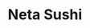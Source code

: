 ---
layout: place
title: "Neta Sushi"
permalink: /illinois/park-ridge/neta-sushi.html
stateAbbr: IL
stateName: Illinois
cityName: Park Ridge
place_id: ChIJVSTVi5zJD4gRFI6zE7OR_jo
photos:
  - name: >-
      places/ChIJVSTVi5zJD4gRFI6zE7OR_jo/photos/AeeoHcKoIPkD8C-l5X1TuvqzfIEf4id44aJJ5doA9R1eJwzXwG_8FwU6yqru_NvQ3a9YeJLRFWTwBocAEoF7HUgel19b_R920Cyv9zb1ecUUmpDhQTFs-Jn1xVWz6yPpZtscGE8pwC0LoWiN60Z4KOjxlF5dKbCEknXbPX7N3ogdSJDd86zFsAMV5LS3IvLt_5fWj9PI3FbCZoWewc1zNvlIA9tgpKrCgSM5i-yimdPKP0GFtfrizXD0lte_mk-JO7OAHVQSFWN3EQ2SH6yWCMzBunMkPmSEVLtTXimsCEwg3wxgdw
    widthPx: 4032
    heightPx: 3024
    authorAttributions:
      - displayName: Neta Sushi
        uri: https://maps.google.com/maps/contrib/101004718400605852812
        photoUri: >-
          https://lh3.googleusercontent.com/a-/ALV-UjUH182t-4WbxONm2dF_J79UWWJQBlTAT0-iXAaPfT5tzKrbFJs=s100-p-k-no-mo
    flagContentUri: >-
      https://www.google.com/local/imagery/report/?cb_client=maps_api_places.places_api&image_key=!1e10!2sAF1QipNLMNXfQRLI1YRPA_ad5QYojTeiqyoyyPErxU0B&hl=en-US
    googleMapsUri: >-
      https://www.google.com/maps/place//data=!3m4!1e2!3m2!1sAF1QipNLMNXfQRLI1YRPA_ad5QYojTeiqyoyyPErxU0B!2e10!4m2!3m1!1s0x880fc99c8bd52455:0x3afe91b313b38e14
  - name: >-
      places/ChIJVSTVi5zJD4gRFI6zE7OR_jo/photos/AeeoHcJ2nOZSz_CW1wr1Tw6knBahxkkAaxS42zgis4pIJmP8u0mITZmTNTLlas8qkmRc7QekicuFzBrKBc9G-DQJEl07jeaSveGfrcCPSktYsfUaUrEZf3sU7MSXWBo20S6Ta_LyWN5Qtle8AQV0lSsd47XYw7qX8poBgvo_vzqzSCLSoNwT3Ls4e-Owc0Kg6qRwlcNDV2ygg4tBDdm2Nypblc2jXzgbaFgSiPy-YBnf0fcLmA-vpfykG8HJMvd6ERnITL34eGixFRmFHcdp8lIXUTfDiQZlKwpyt17M48U2MIvrog
    widthPx: 3024
    heightPx: 2621
    authorAttributions:
      - displayName: Neta Sushi
        uri: https://maps.google.com/maps/contrib/101004718400605852812
        photoUri: >-
          https://lh3.googleusercontent.com/a-/ALV-UjUH182t-4WbxONm2dF_J79UWWJQBlTAT0-iXAaPfT5tzKrbFJs=s100-p-k-no-mo
    flagContentUri: >-
      https://www.google.com/local/imagery/report/?cb_client=maps_api_places.places_api&image_key=!1e10!2sAF1QipPDPubD_aWUNkLB7kYs_jnAYAQpHpmKMiNMWFRK&hl=en-US
    googleMapsUri: >-
      https://www.google.com/maps/place//data=!3m4!1e2!3m2!1sAF1QipPDPubD_aWUNkLB7kYs_jnAYAQpHpmKMiNMWFRK!2e10!4m2!3m1!1s0x880fc99c8bd52455:0x3afe91b313b38e14
  - name: >-
      places/ChIJVSTVi5zJD4gRFI6zE7OR_jo/photos/AeeoHcJ46Yl5zf2vIbGq7VnLJmmMuvpr5PvqH8-VMm06KAdZ9vfZtzr3YYQMbnG4QQ6Ja_JsqThEcsxN9zDcVi-nPGNTq39Ahogx_fjGWL4TXVN0Ximy_I8zXwfXJUXu3ztycagnYk3trij6kQ13aYWzEDmeYdjsMagGGRiYoMK2o7Et-g8uH2ujurZPv1uwTcH3_6ZVa9FFf4q_OSM_Q3MUo9AcnpY9-CDQLdD6mpe3KmiGEmZ0DBu-KX_rXgaFX5ROZKZTCoTfcbCmI0ZcIIZ5fbL20ksmhessqUacl9S91lJapCEOFrLNHEtPVSyIXKS5UAIe0gKjFjoEjYueyluuTTmMAJr9Ed4qFqOWxZIKSbrIv585xxz0hBf3KAVfZOxV41bneDWqx3fTfzF_W0qhuQ_9klBKuQX4PSdA5ZOubJrjfgyv
    widthPx: 4800
    heightPx: 3600
    authorAttributions:
      - displayName: Joseph Lee
        uri: https://maps.google.com/maps/contrib/112418281184841803762
        photoUri: >-
          https://lh3.googleusercontent.com/a-/ALV-UjVEhGEMbMxdSK-kOPV0anhFS7YVAiCo2f2c0N3jgPjvU2wiOZ7w=s100-p-k-no-mo
    flagContentUri: >-
      https://www.google.com/local/imagery/report/?cb_client=maps_api_places.places_api&image_key=!1e10!2sCIHM0ogKEICAgMCwkt3soAE&hl=en-US
    googleMapsUri: >-
      https://www.google.com/maps/place//data=!3m4!1e2!3m2!1sCIHM0ogKEICAgMCwkt3soAE!2e10!4m2!3m1!1s0x880fc99c8bd52455:0x3afe91b313b38e14
  - name: >-
      places/ChIJVSTVi5zJD4gRFI6zE7OR_jo/photos/AeeoHcILqB14bHLLaWeAh3cGr0YQA5gAMZjQI275IdJVIHxhrDVOMHcs8EkxMu_ct2lQvjel4Y7vYfCyTcUCN5woX8gRJjBrCDBoG0myXFY6K9YKrQo8yTuWV3wMK8IiWW7fGNiTJDh-9taQw6UYD2xRTp_dcD5GwhNFCy6bMzl4tLcqh5ezBOzyOuODhFRQ_kwE-nA5MRDn1KnWp8lSTPriQt2Fr2gqRpQ5_oVXkGgy5LSfYcyYQuZehitxbrBDB3XAOmdudtUsXezvjgEIklgWkT3ItQ7kGFk9k5e9AGMPBno_eQ
    widthPx: 4032
    heightPx: 3024
    authorAttributions:
      - displayName: Neta Sushi
        uri: https://maps.google.com/maps/contrib/101004718400605852812
        photoUri: >-
          https://lh3.googleusercontent.com/a-/ALV-UjUH182t-4WbxONm2dF_J79UWWJQBlTAT0-iXAaPfT5tzKrbFJs=s100-p-k-no-mo
    flagContentUri: >-
      https://www.google.com/local/imagery/report/?cb_client=maps_api_places.places_api&image_key=!1e10!2sAF1QipPimkCXX4bKU3aTT_7gI-Mzrc_421cnzOcZ7Gx1&hl=en-US
    googleMapsUri: >-
      https://www.google.com/maps/place//data=!3m4!1e2!3m2!1sAF1QipPimkCXX4bKU3aTT_7gI-Mzrc_421cnzOcZ7Gx1!2e10!4m2!3m1!1s0x880fc99c8bd52455:0x3afe91b313b38e14
  - name: >-
      places/ChIJVSTVi5zJD4gRFI6zE7OR_jo/photos/AeeoHcIbwnZp3QQpKbHOyBmvPZMi2WoyiiXWZzRGlP895fmj-5h_ncHtbhX_AdXel2svDBwUvrCeWKpnEl8KVN7B8qrESNnek-ThxZyCYLkmnc4Vo5fbXm_wMJEyF22Rg9kHODWstbTFFZmmFSVDiJFCSu3oNKlsk4IRwBGOH2_d_i8NMjGDeQa3XjicZJTCf8y4p57vKv5TftKq30WtuBMn8hSSJmiMnj70ZOECAx9u8nXEF3DykMh9euaf156cwbawdTehThc9gHqyg6Ovoc1TaIQkZFrZCUQRjp_IoVeLeHy0ICUPIGk7ybcpZRSe5DOE4RhOE95RT8q19NUkx0iAxVROHs4TCVs5i6BX7HYa53wmkXRwM4lxfxBHtBMUx68mVyJ_ssYWjyWxavzwK2h0MuFEbw7fEvysI03RezQEQF1zAXRo
    widthPx: 4032
    heightPx: 3024
    authorAttributions:
      - displayName: Joseph Lee
        uri: https://maps.google.com/maps/contrib/112418281184841803762
        photoUri: >-
          https://lh3.googleusercontent.com/a-/ALV-UjVEhGEMbMxdSK-kOPV0anhFS7YVAiCo2f2c0N3jgPjvU2wiOZ7w=s100-p-k-no-mo
    flagContentUri: >-
      https://www.google.com/local/imagery/report/?cb_client=maps_api_places.places_api&image_key=!1e10!2sCIHM0ogKEICAgICPkp2V4AE&hl=en-US
    googleMapsUri: >-
      https://www.google.com/maps/place//data=!3m4!1e2!3m2!1sCIHM0ogKEICAgICPkp2V4AE!2e10!4m2!3m1!1s0x880fc99c8bd52455:0x3afe91b313b38e14
  - name: >-
      places/ChIJVSTVi5zJD4gRFI6zE7OR_jo/photos/AeeoHcJeWsjx-PixpA59vKKFUjr2lVXsvYkWkB7Q_CLmHWEk8-H0BHVK_Y2KDQ2er_LPOuTR39frlQ_doeNjRygBuZtSU80oMTFrk7DB8c1soUSDmHeU8MqBkRyLWAWbLZovJXgKYtdxBEjLnLbnLWZdSjxrXuZpK11A1NktAM3R1IVtLdOwQ54zS5_E71sClf0S6o_AjcTZMbmmT7uVx6AFxCAhX1TAmlG3jn_ydnxG7qQa1_EEmwylGQ4xeWv4vrHGRe7PZy71OrmwMVt_1Mb15AAIf5OmJlk5nmfdmHeUQDlOH3wU3k9iydZazOaEmbEVXVVZxQ2jl0VmfMaGPp5G34GX5el6eZftoWLDpxTJyT_u3MuTOy1exkD4bGr_907qaIPwGKoZcUDiWuuR6VKMT3bWwZde7z26de5kr4hcDWQ66g
    widthPx: 4000
    heightPx: 3000
    authorAttributions:
      - displayName: Woo Kim
        uri: https://maps.google.com/maps/contrib/104118686201178543333
        photoUri: >-
          https://lh3.googleusercontent.com/a-/ALV-UjVPD2044RgIsOhH8wTqC37KsesahZBmaVavWcHzGFOM2N3Cb3v3IA=s100-p-k-no-mo
    flagContentUri: >-
      https://www.google.com/local/imagery/report/?cb_client=maps_api_places.places_api&image_key=!1e10!2sCIHM0ogKEICAgICbzraaBA&hl=en-US
    googleMapsUri: >-
      https://www.google.com/maps/place//data=!3m4!1e2!3m2!1sCIHM0ogKEICAgICbzraaBA!2e10!4m2!3m1!1s0x880fc99c8bd52455:0x3afe91b313b38e14
  - name: >-
      places/ChIJVSTVi5zJD4gRFI6zE7OR_jo/photos/AeeoHcLpp5YLjGWLMXWsLM5F4Z9t9UjQgWGzMjHHknvNiuakUSUAdxfqGLUzF0PGC1_WKxazDNjM3LHBlnq13kI5mGXiiq-RMYbOGhnCz_uQ2kpi-41mJ18H0qN5sNW9jes68JFVNtHur-s-Jcm4WopRViz6t5qjtZWaR7OqegouVvuyRTEzfnZpGdWtm8WPgd_IETHCjeg7EgW6xnV1yAoc1WjsAuCkHP9RMBRBzY7tC0xv72-WEDTfN7cmeTxZ3ayKjc9DHPXeWHJxCySqrepD-W7pr29DC2_nxWuC-sZPnq24S_fxETHR_eyHPc___dyJPG5AZnHHMoCZQu75_f2pevc1lcKRinWnXHshWW_jhtg8pDWCQeJVd4AijFUmoJxKpbu2vSMGTPArEfxXBF82iAOof2eAxSF36H27M6RY3n8
    widthPx: 3600
    heightPx: 4800
    authorAttributions:
      - displayName: Charlotte
        uri: https://maps.google.com/maps/contrib/116158302249945646553
        photoUri: >-
          https://lh3.googleusercontent.com/a/ACg8ocKr8y5V7gpP7LBKXcMghO-eMv7yh87Dnxky7AYfTGAY3C9nag=s100-p-k-no-mo
    flagContentUri: >-
      https://www.google.com/local/imagery/report/?cb_client=maps_api_places.places_api&image_key=!1e10!2sCIHM0ogKEICAgID7lMfrZg&hl=en-US
    googleMapsUri: >-
      https://www.google.com/maps/place//data=!3m4!1e2!3m2!1sCIHM0ogKEICAgID7lMfrZg!2e10!4m2!3m1!1s0x880fc99c8bd52455:0x3afe91b313b38e14
  - name: >-
      places/ChIJVSTVi5zJD4gRFI6zE7OR_jo/photos/AeeoHcIJ0qWHcXatA3-Q0TCqMPbdh6LXto33flCgiGy2sGpS26b2AR1m1coMFJKUhF5fM9bKpHDLeQt_cEXnP9iacqAYiV7jmaWylkMVAfj0RSiY1dJIp3OtuURHYu3RlwCNbaC-SUqkYPKXD7iqN7ooIY32Jurj0YCQtpwE7tdfjzMxs0Dw5laR1gwYEi6PumH31TuWv63301WxdaQyHd20JDinZ39Uef9VrptR46P5XcuAnE3DkipoRNlFAI4dOoTOhvih4dGkj50r06wdIwfROpVgEXF2gH22vPrd-I8gHq-xGyQVjSs2cFQbpH0awBMdBePIq1lbzSR6aqxEVqKQVQkIa-_mRTv0dlgTOpOguUAEhNP4bosKshG2osIO0fuMA71KXg3X7WRxXPaFagil09Y6izViamBsy6X7mPw5r5U
    widthPx: 3024
    heightPx: 4032
    authorAttributions:
      - displayName: ChicagoC시카고씨
        uri: https://maps.google.com/maps/contrib/117569613909708702399
        photoUri: >-
          https://lh3.googleusercontent.com/a-/ALV-UjWa_dkEKpF-2lHQQRrzA-CHYzl3-HEP-L5n-ulHqDOTAZwnTPYz=s100-p-k-no-mo
    flagContentUri: >-
      https://www.google.com/local/imagery/report/?cb_client=maps_api_places.places_api&image_key=!1e10!2sCIHM0ogKEICAgIDHoorpZQ&hl=en-US
    googleMapsUri: >-
      https://www.google.com/maps/place//data=!3m4!1e2!3m2!1sCIHM0ogKEICAgIDHoorpZQ!2e10!4m2!3m1!1s0x880fc99c8bd52455:0x3afe91b313b38e14
  - name: >-
      places/ChIJVSTVi5zJD4gRFI6zE7OR_jo/photos/AeeoHcIB3xS0wHs3f15xqMID-RmmXcxEH64tqE3gzbBOBNXA6s2MFk16cC4PT2nJC5mWmns7I5VB16UWE0iMONntS9XlkFWarm134QPLJEWqUQLC2NWZccDgyOf5Lh1qSrV8YJ5dcSxwuPKxJA1My8dL_I1rOSG0cdBrCaU34dgUAr15eEnsq06od7-Fi8HQ01PeX-yLqW-hXvUdb9ADY6XEER6Y85pB0roWKoQWQFLrjROyOWhXV9Ldo2C0i410Ms8A3SMcrIAj4k6cWgvGB9nRiw5cySqv_DD8Y0Sn6H00X-p5-3zABBD9P2tS1fDuuCC2PQ0dgD2jXx1HeeKx_-trXPEril3_n3VtFCRQKjLJhk3CkZEkfV5ECMnFxvY4Eb49N5do9mjRVy5JxqZHG1DCu6MsGbSiOVRgwEG8kiO54_P-vYhI
    widthPx: 4624
    heightPx: 3472
    authorAttributions:
      - displayName: Todor Krecu
        uri: https://maps.google.com/maps/contrib/104312364047482983516
        photoUri: >-
          https://lh3.googleusercontent.com/a-/ALV-UjXXk8olZBXN75nWz5H6ING-4xY1i1AARgSOaVszYuvDz6adJ3KGCw=s100-p-k-no-mo
    flagContentUri: >-
      https://www.google.com/local/imagery/report/?cb_client=maps_api_places.places_api&image_key=!1e10!2sCIHM0ogKEICAgIDnyo2A8AE&hl=en-US
    googleMapsUri: >-
      https://www.google.com/maps/place//data=!3m4!1e2!3m2!1sCIHM0ogKEICAgIDnyo2A8AE!2e10!4m2!3m1!1s0x880fc99c8bd52455:0x3afe91b313b38e14
  - name: >-
      places/ChIJVSTVi5zJD4gRFI6zE7OR_jo/photos/AeeoHcKCw0f3IwbMmwej2sF95dyrWbwkt7skV1Qwx0OjgC5CT1R6f6ZMkstwPQVPaxf2seGwBsy1l2ErfaWTPqkdKz0KyewETl-JzOdGYC0OkjgTe0HTPbjW48FkxUDKeitMbEt11Lu9Gi5WOgTpWEK_xrZQqI-fYd4Hi-8GamNv_qu0G3O_QRlgPGVezXABd2q1zt9kR0tAbgnuBeuZ0DiCyiGQ1RToJELgot088Aj8iYg-DgmcwY6ipBY8tz4Xm8G7t5k1GLkF4tFl2lWO_G5lWgJsXXMttiJqa-Reml1F3srWRg
    widthPx: 2652
    heightPx: 3450
    authorAttributions:
      - displayName: Neta Sushi
        uri: https://maps.google.com/maps/contrib/101004718400605852812
        photoUri: >-
          https://lh3.googleusercontent.com/a-/ALV-UjUH182t-4WbxONm2dF_J79UWWJQBlTAT0-iXAaPfT5tzKrbFJs=s100-p-k-no-mo
    flagContentUri: >-
      https://www.google.com/local/imagery/report/?cb_client=maps_api_places.places_api&image_key=!1e10!2sAF1QipNBanp19xdgl-5lFRq-DxhtC4HZHIWKIq_xshMB&hl=en-US
    googleMapsUri: >-
      https://www.google.com/maps/place//data=!3m4!1e2!3m2!1sAF1QipNBanp19xdgl-5lFRq-DxhtC4HZHIWKIq_xshMB!2e10!4m2!3m1!1s0x880fc99c8bd52455:0x3afe91b313b38e14
address: 35 S Prospect Ave, Park Ridge, IL 60068, USA
street: 35 S Prospect Ave
city: Park Ridge
state: IL
zip: '60068'
country: USA
neighborhood: null
latitude: '42.009934'
longitude: '-87.830165'
accessibility_options:
  wheelchairAccessibleParking: true
business_status: OPERATIONAL
name: Neta Sushi
google_maps_links:
  directionsUri: >-
    https://www.google.com/maps/dir//''/data=!4m7!4m6!1m1!4e2!1m2!1m1!1s0x880fc99c8bd52455:0x3afe91b313b38e14!3e0
  placeUri: https://maps.google.com/?cid=4250995296600034836
  writeAReviewUri: >-
    https://www.google.com/maps/place//data=!4m3!3m2!1s0x880fc99c8bd52455:0x3afe91b313b38e14!12e1
  reviewsUri: >-
    https://www.google.com/maps/place//data=!4m4!3m3!1s0x880fc99c8bd52455:0x3afe91b313b38e14!9m1!1b1
  photosUri: >-
    https://www.google.com/maps/place//data=!4m3!3m2!1s0x880fc99c8bd52455:0x3afe91b313b38e14!10e5
primary_type: Sushi Restaurant
opening_hours:
  regular: null
  current: null
secondary_opening_hours:
  regular:
    weekdayDescriptions: null
    type: null
  current:
    weekdayDescriptions: null
    type: null
phone: null
price_level: null
price_range: null
rating: null
rating_count: 0
website: null
description: null
reviews: null
parking_options: null
payment_options: null
allow_dogs: null
curbside_pickup: null
delivery: null
dine_in: null
good_for_children: null
good_for_groups: null
good_for_sports: null
live_music: null
menu_for_children: null
outdoor_seating: null
reservable: null
restroom: null
serves_beer: null
serves_breakfast: null
serves_brunch: null
serves_cocktails: null
serves_coffee: null
serves_dinner: null
serves_dessert: null
serves_lunch: null
serves_vegetarian_food: null
serves_wine: null
takeout: null

---